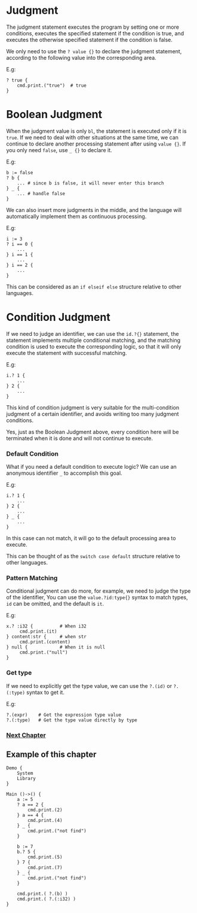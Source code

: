 # Judgment
The judgment statement executes the program by setting one or more conditions, executes the specified statement if the condition is true, and executes the otherwise specified statement if the condition is false.

We only need to use the `? value {}` to declare the judgment statement, according to the following value into the corresponding area.

E.g:
```
? true {
    cmd.print.("true")  # true
}
```
# Boolean Judgment
When the judgment value is only `bl`, the statement is executed only if it is `true`. 
If we need to deal with other situations at the same time, we can continue to declare another processing statement after using `value {}`.
If you only need `false`, use `_ {}` to declare it.

E.g:
```
b := false
? b {
    ... # since b is false, it will never enter this branch
} _ {
    ... # handle false
}
```

We can also insert more judgments in the middle, and the language will automatically implement them as continuous processing.

E.g:
```
i := 3
? i == 0 {
    ...
} i == 1 {
    ...
} i == 2 {
    ...
}
```

This can be considered as an `if elseif else` structure relative to other languages.
# Condition Judgment
If we need to judge an identifier, we can use the `id.?{}` statement, the statement implements multiple conditional matching, and the matching condition is used to execute the corresponding logic, so that it will only execute the statement with successful matching.

E.g:
```
i.? 1 {
    ...
} 2 {
    ...
}
```
This kind of condition judgment is very suitable for the multi-condition judgment of a certain identifier, and avoids writing too many judgment conditions.

Yes, just as the Boolean Judgment above, every condition here will be terminated when it is done and will not continue to execute.

### Default Condition
What if you need a default condition to execute logic? We can use an anonymous identifier `_` to accomplish this goal.

E.g:
```
i.? 1 {
    ...
} 2 {
    ...
} _ {
    ...
}
```
In this case can not match, it will go to the default processing area to execute.

This can be thought of as the `switch case default` structure relative to other languages.

### Pattern Matching
Conditional judgment can do more, for example, we need to judge the type of the identifier,
You can use the `value.?id:type{}` syntax to match types, `id` can be omitted, and the default is `it`.

E.g:
```
x.? :i32 {          # When i32
     cmd.print.(it)
} content:str {     # when str
     cmd.print.(content)
} null {            # When it is null
     cmd.print.("null")
}
```
### Get type
If we need to explicitly get the type value, we can use the `?.(id)` or `?.(:type)` syntax to get it.

E.g:
```
?.(expr)    # Get the expression type value
?.(:type)   # Get the type value directly by type
```
### [Next Chapter](loop.md)

## Example of this chapter
```
Demo {
    System
    Library
}

Main ()->() {
    a := 5
    ? a == 2 { 
        cmd.print.(2) 
    } a == 4 { 
        cmd.print.(4) 
    } _ { 
        cmd.print.("not find") 
    }

    b := 7
    b.? 5 { 
        cmd.print.(5) 
    } 7 { 
        cmd.print.(7) 
    } _ { 
        cmd.print.("not find") 
    }

    cmd.print.( ?.(b) )
    cmd.print.( ?.(:i32) )
}
```